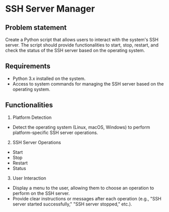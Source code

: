 # SSH Server Manager

## Problem statement
 Create a Python script that allows users to interact with the system's SSH server. The script should provide functionalities to start, stop, restart, and check the status of the SSH server based on the operating system.

## Requirements
 * Python 3.x installed on the system.
 * Access to system commands for managing the SSH server based on the operating system.

## Functionalities
 1. Platform Detection
  * Detect the operating system (Linux, macOS, Windows) to perform platform-specific SSH server operations.
  
 2. SSH Server Operations
  * Start
  * Stop
  * Restart
  * Status

 3. User Interaction 
  * Display a menu to the user, allowing them to choose an operation to perform on the SSH server.
  * Provide clear instructions or messages after each operation (e.g., "SSH server started successfully," "SSH server stopped," etc.).
 
 